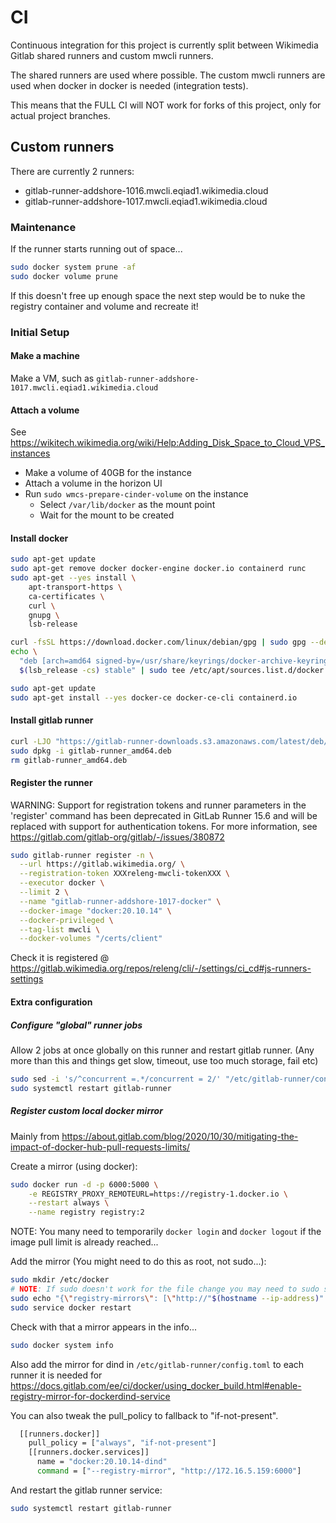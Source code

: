 # CI

Continuous integration for this project is currently split between Wikimedia Gitlab shared runners and custom mwcli runners.

The shared runners are used where possible.
The custom mwcli runners are used when docker in docker is needed (integration tests).

This means that the FULL CI will NOT work for forks of this project, only for actual project branches.

## Custom runners

There are currently 2 runners:
 - gitlab-runner-addshore-1016.mwcli.eqiad1.wikimedia.cloud
 - gitlab-runner-addshore-1017.mwcli.eqiad1.wikimedia.cloud

### Maintenance

If the runner starts running out of space...

```sh
sudo docker system prune -af
sudo docker volume prune
```

If this doesn't free up enough space the next step would be to nuke the registry container and volume and recreate it!

### Initial Setup

#### Make a machine

Make a VM, such as `gitlab-runner-addshore-1017.mwcli.eqiad1.wikimedia.cloud`

#### Attach a volume

See https://wikitech.wikimedia.org/wiki/Help:Adding_Disk_Space_to_Cloud_VPS_instances

- Make a volume of 40GB for the instance
- Attach a volume in the horizon UI
- Run `sudo wmcs-prepare-cinder-volume` on the instance
  - Select `/var/lib/docker` as the mount point
  - Wait for the mount to be created

#### Install docker

```sh
sudo apt-get update
sudo apt-get remove docker docker-engine docker.io containerd runc
sudo apt-get --yes install \
    apt-transport-https \
    ca-certificates \
    curl \
    gnupg \
    lsb-release

curl -fsSL https://download.docker.com/linux/debian/gpg | sudo gpg --dearmor -o /usr/share/keyrings/docker-archive-keyring.gpg
echo \
  "deb [arch=amd64 signed-by=/usr/share/keyrings/docker-archive-keyring.gpg] https://download.docker.com/linux/debian \
  $(lsb_release -cs) stable" | sudo tee /etc/apt/sources.list.d/docker.list > /dev/null

sudo apt-get update
sudo apt-get install --yes docker-ce docker-ce-cli containerd.io
```

#### Install gitlab runner

```sh
curl -LJO "https://gitlab-runner-downloads.s3.amazonaws.com/latest/deb/gitlab-runner_amd64.deb"
sudo dpkg -i gitlab-runner_amd64.deb
rm gitlab-runner_amd64.deb
```

#### Register the runner

WARNING: Support for registration tokens and runner parameters in the 'register' command has been deprecated in GitLab Runner 15.6 and will be replaced with support for authentication tokens. For more information, see https://gitlab.com/gitlab-org/gitlab/-/issues/380872

```sh
sudo gitlab-runner register -n \
  --url https://gitlab.wikimedia.org/ \
  --registration-token XXXreleng-mwcli-tokenXXX \
  --executor docker \
  --limit 2 \
  --name "gitlab-runner-addshore-1017-docker" \
  --docker-image "docker:20.10.14" \
  --docker-privileged \
  --tag-list mwcli \
  --docker-volumes "/certs/client"
```

Check it is registered @ https://gitlab.wikimedia.org/repos/releng/cli/-/settings/ci_cd#js-runners-settings

#### Extra configuration

##### Configure "global" runner jobs

Allow 2 jobs at once globally on this runner and restart gitlab runner.
(Any more than this and things get slow, timeout, use too much storage, fail etc)

```sh
sudo sed -i 's/^concurrent =.*/concurrent = 2/' "/etc/gitlab-runner/config.toml"
sudo systemctl restart gitlab-runner
```

##### Register custom local docker mirror

Mainly from https://about.gitlab.com/blog/2020/10/30/mitigating-the-impact-of-docker-hub-pull-requests-limits/

Create a mirror (using docker):

```sh
sudo docker run -d -p 6000:5000 \
    -e REGISTRY_PROXY_REMOTEURL=https://registry-1.docker.io \
    --restart always \
    --name registry registry:2
```

NOTE: You many need to temporarily `docker login` and `docker logout` if the image pull limit is already reached...

Add the mirror (You might need to do this as root, not sudo...):

```sh
sudo mkdir /etc/docker
# NOTE: If sudo doesn't work for the file change you may need to sudo su, and then run the echo as root...
sudo echo "{\"registry-mirrors\": [\"http://"$(hostname --ip-address)":6000\"]}" > /etc/docker/daemon.json
sudo service docker restart
```

Check with that a mirror appears in the info...

```sh
sudo docker system info
```

Also add the mirror for dind in `/etc/gitlab-runner/config.toml` to each runner it is needed for
https://docs.gitlab.com/ee/ci/docker/using_docker_build.html#enable-registry-mirror-for-dockerdind-service

You can also tweak the pull_policy to fallback to "if-not-present".

```sh
  [[runners.docker]]
    pull_policy = ["always", "if-not-present"]
    [[runners.docker.services]]
      name = "docker:20.10.14-dind"
      command = ["--registry-mirror", "http://172.16.5.159:6000"]
```

And restart the gitlab runner service:

```sh
sudo systemctl restart gitlab-runner
```
